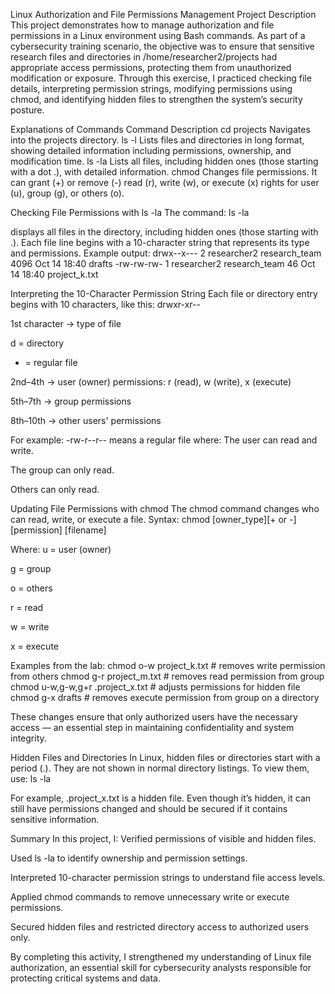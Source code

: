 Linux Authorization and File Permissions Management
 Project Description
This project demonstrates how to manage authorization and file permissions in a Linux environment using Bash commands.
 As part of a cybersecurity training scenario, the objective was to ensure that sensitive research files and directories in /home/researcher2/projects had appropriate access permissions, protecting them from unauthorized modification or exposure.
Through this exercise, I practiced checking file details, interpreting permission strings, modifying permissions using chmod, and identifying hidden files to strengthen the system’s security posture.

 Explanations of Commands
Command
Description
cd projects
Navigates into the projects directory.
ls -l
Lists files and directories in long format, showing detailed information including permissions, ownership, and modification time.
ls -la
Lists all files, including hidden ones (those starting with a dot .), with detailed information.
chmod
Changes file permissions. It can grant (+) or remove (-) read (r), write (w), or execute (x) rights for user (u), group (g), or others (o).


 Checking File Permissions with ls -la
The command:
ls -la

displays all files in the directory, including hidden ones (those starting with .).
 Each file line begins with a 10-character string that represents its type and permissions.
Example output:
drwx--x--- 2 researcher2 research_team 4096 Oct 14 18:40 drafts
-rw-rw-rw- 1 researcher2 research_team   46 Oct 14 18:40 project_k.txt


 Interpreting the 10-Character Permission String
Each file or directory entry begins with 10 characters, like this:
drwxr-xr--

1st character → type of file


d = directory


- = regular file


2nd–4th → user (owner) permissions: r (read), w (write), x (execute)


5th–7th → group permissions


8th–10th → other users' permissions


For example:
 -rw-r--r-- means a regular file where:
The user can read and write.


The group can only read.


Others can only read.



 Updating File Permissions with chmod
The chmod command changes who can read, write, or execute a file.
Syntax:
chmod [owner_type][+ or -][permission] [filename]

Where:
u = user (owner)


g = group


o = others


r = read


w = write


x = execute


Examples from the lab:
chmod o-w project_k.txt      # removes write permission from others
chmod g-r project_m.txt      # removes read permission from group
chmod u-w,g-w,g+r .project_x.txt   # adjusts permissions for hidden file
chmod g-x drafts             # removes execute permission from group on a directory

These changes ensure that only authorized users have the necessary access — an essential step in maintaining confidentiality and system integrity.

 Hidden Files and Directories
In Linux, hidden files or directories start with a period (.).
 They are not shown in normal directory listings.
 To view them, use:
ls -la

For example, .project_x.txt is a hidden file.
 Even though it’s hidden, it can still have permissions changed and should be secured if it contains sensitive information.

Summary
In this project, I:
Verified permissions of visible and hidden files.


Used ls -la to identify ownership and permission settings.


Interpreted 10-character permission strings to understand file access levels.


Applied chmod commands to remove unnecessary write or execute permissions.


Secured hidden files and restricted directory access to authorized users only.


By completing this activity, I strengthened my understanding of Linux file authorization, an essential skill for cybersecurity analysts responsible for protecting critical systems and data.
